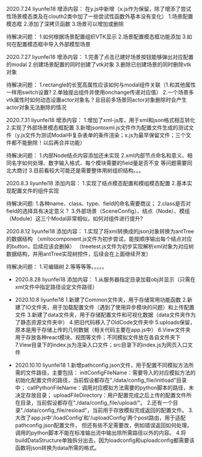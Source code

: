 2020.7.24 liyunfei18
增添内容：
在y.js中新增（x.js作为保留，除了增添了尝试性场景模态类及在clouth2类中加了一些尝试性函数外基本没有变化）
1.场景配置模态框
2.添加了深拷贝函数
3.场景可以增加或删除

待解决问题：
1.如何根据场景配置组织VTK显示
2.场景配置模态框功能添加
3.如何在配置模态框中导入外部模型场景

2020.7.27 liyunfei18
增添内容：
1.完善了点击已建好场景按钮能够弹出对应配置的modal
2.创建场景配置的同时创建了vtk对象
3.删除已创建场景的同时删除vtk对象

待解决问题：
1.rectangle的长宽高属性应该如何与modal组件关联（1.和其他属性一样用switch设置? 2.单独提出组件并使用onchange传递对应值）
2.一个场景多vtk属性时如何动态设置actor对象名？且目前多场景同actor对象删除时会产生actor对象无法删除的情况

2020.7.31 liyunfei18
增添内容：
1.增加了xml-js库，用于xml和json格式相互转化
2.实现了外部场景模态框配置
3.新增jsontoxml.js文件作为配置文件生成的测试文件（y.js文件为测试Modal中复杂表单的条件渲染；x.js为最早保留文件；三个文件都不能删除！以后再合并功能）

待解决问题：
1.内部Node结点内容添加还未实现
2.xml内部节点命名和意义、相同名字如何处理、数字输入格式、每个模块需要的field量是否不变 等问题需要同北大商讨
3.目前看较大可能还是需要整体用树组织结构。。。

2020.8.3 liyunfei18
添加内容：
1.实现了结点模态配置和模组模态配置
2.基本实现配置文件的组件实现

待解决问题:
1.各种name、class、type、field的命名需要商议；
2.class是否对field的选择具有决定意义？
3.外部场景（SceneConfig）、结点（Node）、模组（Module）这三个Modal非常相似，如何对组件进行提升?

2020.8.12 liyunfei18
添加内容：
1.实现了将xml转换成的json对象转换为antTree的数据结构
（xmltocomponent.js文件为初步尝试，能按顺序输出每个结点对应的button，后续应该会删掉）
（treetest.js文件为初步实现解析xml对象为对应树数据结构，并用antTree实现树控件，后续会在上面继续开发）

待解决问题：
1.可编辑树
2.等等等等。。。。。

+ 2020.8.28 liyunfei18
添加内容：
1.从服务器指定目录加载obj并显示（只需在xml文件中指定路径设定文件路径）

+ 2020.10.8 liyunfei18
1.新建了Common文件夹，用于存储常用功能函数
2.新建了IO文件夹，用于加载配置文件（遇到了使用异步模块的问题）和上传配置文件
3.新建了data文件夹，用于存储配置文件和可视化数据（data文件夹作为了静态资源文件夹中）
4.把旧代码移入了OldCode文件夹中
5.uploads保留，原本是用于存储上传的几何数据（相关代码主要在app.js中）
6.View文件夹用于存放各种react模块、视图等文件；不同模拟文件放在各自文件夹下
7.View目录下的index.js为渲染入口文件；src目录下的index.js为网页入口文件

+ 2020.10.10 liyunfei18
1.新增pathconfig.json文件，用于配置不同模拟方法所需的文件路径，主要包括：
initConfigFileName：需要导入的对应模拟方法的初始化配置文件的路径，当前假设都存在"./data/config_file/initload"目录中；
callPythonFileName：调用对应模拟方法需要的python脚本的路径，未决定存放目录；
uploadFileDirectory：用户配置完成之后上传的配置文件所在目录，当前假设都存在"./data/config_file/upload/"。
2.还有一个目录"./data/config_file/resload"，当前用于存放模拟完成返回的配置文件。
3.大改了app.js中'/loadConfig'和'/uploadConfig'两个post路由，用于适配pathconfig.json配置文件，
但还有些不足需要改，例如错误返回如何处理，调用的python脚本不能在标准输出流中输出除所需路径以外的内容。
4.将buildDataStructure单独拆分出去，因为loadconfig和uploadconfig都需要该函数将json转换为data所需的格式。